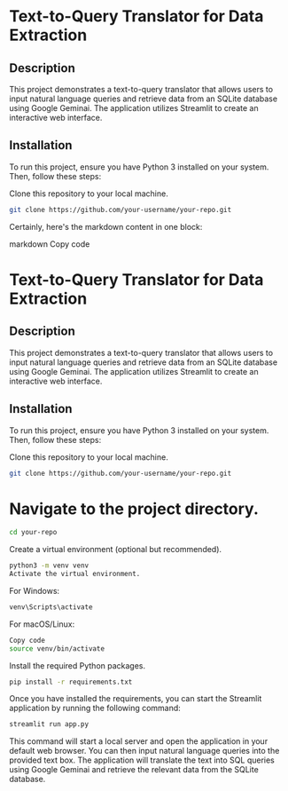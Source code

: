 # Text-to-Query Translator for Data Extraction

## Description
This project demonstrates a text-to-query translator that allows users to input natural language queries and retrieve data from an SQLite database using Google Geminai. The application utilizes Streamlit to create an interactive web interface.

## Installation
To run this project, ensure you have Python 3 installed on your system. Then, follow these steps:

Clone this repository to your local machine.
   ```bash
   git clone https://github.com/your-username/your-repo.git
```

Certainly, here's the markdown content in one block:

markdown
Copy code
# Text-to-Query Translator for Data Extraction

## Description
This project demonstrates a text-to-query translator that allows users to input natural language queries and retrieve data from an SQLite database using Google Geminai. The application utilizes Streamlit to create an interactive web interface.

## Installation
To run this project, ensure you have Python 3 installed on your system. Then, follow these steps:

Clone this repository to your local machine.
   ```bash
   git clone https://github.com/your-username/your-repo.git
```
   
# Navigate to the project directory.
```bash
cd your-repo
```
Create a virtual environment (optional but recommended).

```bash
python3 -m venv venv
Activate the virtual environment.
```
For Windows:
```bash
venv\Scripts\activate
```
For macOS/Linux:
```bash
Copy code
source venv/bin/activate
```
Install the required Python packages.
```bash
pip install -r requirements.txt
```
Once you have installed the requirements, you can start the Streamlit application by running the following command:

```bash
streamlit run app.py
```
This command will start a local server and open the application in your default web browser. You can then input natural language queries into the provided text box. The application will translate the text into SQL queries using Google Geminai and retrieve the relevant data from the SQLite database.
